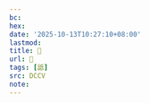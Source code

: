 ```yaml
---
bc:
hex:
date: '2025-10-13T10:27:10+08:00'
lastmod:
title: 􁰢
url: 􁰢
tags: [詆]
src: DCCV
note:
---
```

